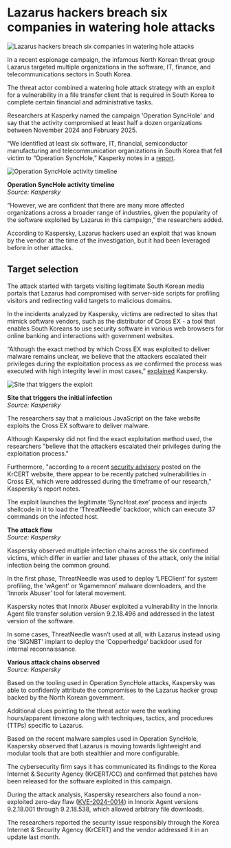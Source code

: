 # Lazarus hackers breach six companies in watering hole attacks

![Lazarus hackers breach six companies in watering hole attacks](https://www.bleepstatic.com/content/hl-images/2024/11/13/Lazarus.jpg)

In a recent espionage campaign, the infamous North Korean threat group Lazarus targeted multiple organizations in the software, IT, finance, and telecommunications sectors in South Korea.

The threat actor combined a watering hole attack strategy with an exploit for a vulnerability in a file transfer client that is required in South Korea to complete certain financial and administrative tasks.

Researchers at Kasperky named the campaign 'Operation SyncHole' and say that the activity compromised at least half a dozen organizations between November 2024 and February 2025.

“We identified at least six software, IT, financial, semiconductor manufacturing and telecommunication organizations in South Korea that fell victim to “Operation SyncHole,” Kasperky notes in a [report](http://securelist.com/operation-synchole-watering-hole-attacks-by-lazarus/116326/).

![Operation SyncHole activity timeline](https://www.bleepstatic.com/images/news/u/1220909/2025/April/campaign-timeline.jpg)

**Operation SyncHole activity timeline**  
_Source: Kaspersky_

“However, we are confident that there are many more affected organizations across a broader range of industries, given the popularity of the software exploited by Lazarus in this campaign,” the researchers added.

According to Kaspersky, Lazarus hackers used an exploit that was known by the vendor at the time of the investigation, but it had been leveraged before in other attacks.

## Target selection

The attack started with targets visiting legitimate South Korean media portals that Lazarus had compromised with server-side scripts for profiling visitors and redirecting valid targets to malicious domains.

In the incidents analyzed by Kaspersky, victims are redirected to sites that mimick software vendors, such as the distributor of Cross EX - a tool that enables South Koreans to use security software in various web browsers for online banking and interactions with government websites.

“Although the exact method by which Cross EX was exploited to deliver malware remains unclear, we believe that the attackers escalated their privileges during the exploitation process as we confirmed the process was executed with high integrity level in most cases,” [explained](https://securelist.com/operation-synchole-watering-hole-attacks-by-lazarus/116326/) Kaspersky.

![Site that triggers the exploit](https://www.bleepstatic.com/images/news/u/1220909/2025/April/website-trigger.jpg)

**Site that triggers the initial infection**  
_Source: Kaspersky_

The researchers say that a malicious JavaScript on the fake website exploits the Cross EX software to deliver malware.

Although Kaspersky did not find the exact exploitation method used, the researchers "believe that the attackers escalated their privileges during the exploitation process."

Furthermore, "according to a recent [security advisory](https://www.krcert.or.kr/kr/bbs/view.do?searchCnd=&bbsId=B0000133&searchWrd=&menuNo=205020&pageIndex=1&categoryCode=&nttId=71693) posted on the KrCERT website, there appear to be recently patched vulnerabilities in Cross EX, which were addressed during the timeframe of our research," Kaspersky's report notes.

The exploit launches the legitimate ‘SyncHost.exe’ process and injects shellcode in it to load the ‘ThreatNeedle’ backdoor, which can execute 37 commands on the infected host. 

**The attack flow**  
_Source: Kaspersky_

Kaspersky observed multiple infection chains across the six confirmed victims, which differ in earlier and later phases of the attack, only the initial infection being the common ground.

In the first phase, ThreatNeedle was used to deploy ‘LPEClient’ for system profiling, the ‘wAgent’ or ‘Agamemnon’ malware downloaders, and the ‘Innorix Abuser’ tool for lateral movement.

Kaspersky notes that Innorix Abuser exploited a vulnerability in the Innorix Agent file transfer solution version 9.2.18.496 and addressed in the latest version of the software.

In some cases, ThreatNeedle wasn’t used at all, with Lazarus instead using the ‘SIGNBT’ implant to deploy the ‘Copperhedge’ backdoor used for internal reconnaissance.

**Various attack chains observed**  
_Source: Kaspersky_

Based on the tooling used in Operation SyncHole attacks, Kaspersky was able to confidently attribute the compromises to the Lazarus hacker group backed by the North Korean government.

Additional clues pointing to the threat actor were the working hours/apparent timezone along with techniques, tactics, and procedures (TTPs) specific to Lazarus.

Based on the recent malware samples used in Operation SyncHole, Kaspersky observed that Lazarus is moving towards lightweight and modular tools that are both stealthier and more configurable.

The cybersecurity firm says it has communicated its findings to the Korea Internet & Security Agency (KrCERT/CC) and confirmed that patches have been released for the software exploited in this campaign.

During the attack analysis, Kaspersky researchers also found a non-exploited zero-day flaw ([KVE-2024-0014](https://boho.or.kr/kr/bbs/view.do?searchCnd=1&bbsId=B0000133&searchWrd=&menuNo=205020&pageIndex=2&categoryCode=&nttId=71686)) in Innorix Agent versions 9.2.18.001 through 9.2.18.538, which allowed arbitrary file downloads.

The researchers reported the security issue responsibly through the Korea Internet & Security Agency (KrCERT) and the vendor addressed it in an update last month.